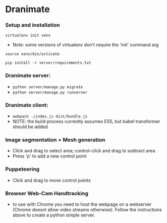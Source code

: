 # Dranimate

### Setup and installation

`virtualenv init venv`
* Note: some versions of virtualenv don't require the 'init' command arg

`source venv/bin/activate`

`pip install -r server/requirements.txt`

### Dranimate server:
* `python server/manage.py migrate`
* `python server/manage.py runserver`

### Dranimate client:
* `webpack ./index.js dist/bundle.js`
* NOTE: the build process currently assumes ES5, but babel transformer should be added

### Image segmentation + Mesh generation
* Click and drag to select area; control-click and drag to subtract area
* Press 'p' to add a new control point

### Puppeteering
* Click and drag to move control points

### Browser Web-Cam Handtracking
* to use with Chrome you need to host the webpage on a webserver (Chrome doesnt allow video streams otherwise). Follow the instructions above to create a python simple server.
